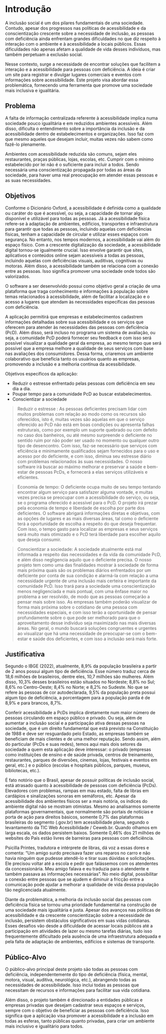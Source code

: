 # Introdução

A inclusão social é um dos pilares fundamentais de uma sociedade. Contudo, apesar dos progressos nas políticas de acessibilidade e da conscientização crescente sobre a necessidade de inclusão, as pessoas com deficiência ainda enfrentam grandes dificuldades no que diz respeito à interação com o ambiente e à acessibilidade a locais públicos. Essas dificuldades não apenas afetam a qualidade de vida desses indivíduos, mas também perpetuam a exclusão social.

Nesse contexto, surge a necessidade de encontrar soluções que facilitem a interação e a acessibilidade para pessoas com deficiência. A ideia é criar um site para registrar e divulgar lugares comerciais e eventos com informações sobre acessibilidade. Este projeto visa abordar essa problemática, fornecendo uma ferramenta que promove uma sociedade mais inclusiva e igualitária.



## Problema

A falta de informação centralizada referente à acessibilidade implica numa sociedade pouco igualitária e em reduzidos ambientes acessíveis. Além disso, dificulta o entendimento sobre a importância da inclusão e da acessibilidade dentro de estabelecimentos e organizações. Isso faz com que mesmo aqueles que desejam incluir, muitas vezes não sabem como fazê-lo plenamente.

Ambientes com acessibilidade reduzida são comuns, sejam eles restaurantes, praças públicas, lojas, escolas, etc. Cumprir com o mínimo estabelecido por lei não é o suficiente para incluir a todos. Sendo necessária uma conscientização propagada por todas as áreas da sociedade, para haver uma real preocupação em atender essas pessoas e as suas necessidades.

## Objetivos

Conforme o Dicionário Oxford, a acessibilidade é definida como a qualidade ou caráter do que é acessível, ou seja, a capacidade de tornar algo disponível e utilizável para todas as pessoas. Já a acessibilidade física refere-se à adaptação de ambientes, edifícios, transportes e infraestrutura para garantir que todas as pessoas, incluindo aquelas com deficiências físicas, tenham a capacidade de circular e utilizar esses espaços com segurança. No entanto, nos tempos modernos, a acessibilidade vai além do espaço físico. Com a crescente digitalização da sociedade, a acessibilidade digital tornou-se igualmente crucial. Isso envolve garantir que sites, aplicativos e conteúdos online sejam acessíveis a todas as pessoas, incluindo aquelas com deficiências visuais, auditivas, cognitivas ou motoras. Além disso, a acessibilidade também se relaciona com a conexão entre as pessoas. Isso significa promover uma sociedade onde todos são valorizados.

O software a ser desenvolvido possui como objetivo geral a criação de uma plataforma que traga conhecimento e informações à população sobre temas relacionados à acessibilidade, além de facilitar a localização e o acesso a lugares que atendam às necessidades específicas das pessoas com deficiência.

A aplicação permitirá que empresas e estabelecimentos cadastrem informações detalhadas sobre sua acessibilidade e os serviços que oferecem para atender às necessidades das pessoas com deficiência (PcD). Além disso, será incluso no programa um sistema de avaliação, ou seja, a comunidade PcD poderá fornecer seu feedback e com isso será possível visualizar a qualidade geral da empresa, ao mesmo tempo que será possível que a empresa melhore a qualidade de seus serviços com base nas avaliações dos consumidores. Dessa forma, criaremos um ambiente colaborativo que beneficia tanto os usuários quanto as empresas, promovendo a inclusão e a melhoria contínua da acessibilidade.

Objetivos específicos da aplicação:

- Reduzir o estresse enfrentado pelas pessoas com deficiência em seu dia a dia.
- Poupar tempo para a comunidade PcD ao buscar estabelecimentos.
- Conscientizar a sociedade

 > Reduzir o estresse : As pessoas deficientes precisam lidar com muitos problemas com relação ao modo como os recursos são oferecidos, isto é, muitas vezes são aquelas em que o serviço oferecido ao PcD não está em boas condições ou apresenta falhas estruturais, como por exemplo um suporte quebrado ou com defeito no caso dos banheiros, ou até mesmo surpreende o deficiente no sentido ruim por não poder ser usado no momento ou qualquer outro tipo de desencontro. Com isso, faz-se necessário que serviços com eficiência e minimamente qualificados sejam fornecidos para o uso e acesso por do deficiente, e com isso, diminua seu estresse diário com problemas relacionados às suas necessidades. O nosso software irá buscar ao máximo melhorar e preservar a saúde e bem-estar de pessoas PcDs, e fornecerá a elas serviços utilizáveis e eficientes.

> Economia de tempo: O deficiente ocupa muito de seu tempo tentando encontrar algum serviço para satisfazer alguma vontade, e muitas vezes precisa se preocupar com a acessibilidade do serviço, ou seja, se o programa oferecido é acessível para o PcD. O projeto irá prezar pela economia de tempo e liberdade de escolha por parte dos deficientes. O software abrigará informações diretas e objetivas, com as opções de lugares e as mais diversas áreas, tal como o deficiente terá a oportunidade de escolha a respeito do que deseja frequentar. Com isso, o tempo gasto para localizar as empresas e seus serviços será muito mais otimizado e o PcD terá liberdade para escolher aquilo que deseja consumir.

> Conscientizar a sociedade: A sociedade atualmente está mal informada a respeito das necessidades e da vida da comunidade PcD, e além disso negligencia aquilo que o deficiente precisa. O nosso projeto tem como uma das finalidades mostrar à sociedade de forma mais próxima quais são os problemas diários enfrentados por um deficiente por conta de sua condição e alarmá-la com relação a uma necessidade urgente de uma inclusão mais certeira e importante da comunidade PcD. Isso trará para a sociedade uma conscientização menos negligenciada e mais pontual, com uma ênfase maior no problema a ser resolvido, de modo que as pessoas começarão a pensar mais sobre isso. As empresas também poderão visualizar de forma mais próxima sobre o cotidiano de uma pessoa com necessidades especiais, e com isso terão a oportunidade de pensar profundamente sobre o que pode ser melhorado para que o aproveitamento desse indivíduo seja maximizado nas mais diversas áreas. No geral, o mundo buscará soluções congruentes e urgentes ao visualizar que há uma necessidade de preocupar-se com o bem-estar e saúde dos deficientes, e com isso a inclusão será mais forte.


## Justificativa

Segundo o IBGE (2022), atualmente, 8,9% da população brasileira a partir de 2 anos possui algum tipo de deficiência. Esse número traduz cerca de 18,6 milhões de brasileiros, dentre eles, 10,7 milhões são mulheres. Além disso, 10,3% desses brasileiros estão situados no Nordeste; 8,8% no Sul; 8,6% no Centro-Oeste; 8,4% no Norte; e 8,2% no Sudeste. No que se refere às pessoas de cor autodeclarada, 9,5% da população preta possui algum tipo de deficiência, a porcentagem para a população parda é de 8,9% e para brancos, 8,7%. 

Conferir acessibilidade a PcDs implica diretamente num maior número de pessoas circulando em espaço público e privado. Ou seja, além de aumentar a inclusão social e a participação ativa dessas pessoas na sociedade, que é um direito fundamental que está previsto na Constituição de 1988 e deve ser resguardado pelo Estado, as empresas também se beneficiam de mais clientes e de uma melhor reputação. Sendo assim, além do particular (PcDs e suas redes), temos aqui mais dois setores da sociedade a quem esta aplicação deve interessar: o privado (empresas como instituições de ensino e de saúde privada, centros de treinamento, restaurantes, parques de diversões, cinemas, lojas, festivais e eventos em geral, etc.) e o público (escolas e hospitais públicos, parques, museus, bibliotecas, etc.).

É fato notório que o Brasil, apesar de possuir políticas de inclusão social, está atrasado quanto à acessibilidade de pessoas com deficiência (PcDs). Elevadores com problemas, rampas em mau estado, falta de libras em cardápios e sinalizações sonoras em semáforos, etc. Apesar da acessibilidade dos ambientes físicos ser a mais notória, os índices do ambiente digital não se mostram otimistas. Mesmo ao analisarmos somente plataformas governamentais, que normalmente são portais de notícias e porta de ação para direitos básicos, somente 0,7% das plataformas brasileiras do segmento (.gov.br) tem acessibilidade plena, segundo o levantamento da TIC Web Acessibilidade / Ceweb.br. Quando olhamos em larga escala, os dados persistem baixos. Somente 0,46% dos 21 milhões de websites do País estão livres de barreiras para pessoas com deficiência.

Psicilla Printes, tradutora e intérprete de libras, dá voz a essas dores e comenta: “Um amigo surdo precisava fazer uns reparos no carro e não havia ninguém que pudesse atendê-lo e tirar suas dúvidas e solicitações. Ele precisou voltar até a escola e pedir que falássemos com os atendentes da concessionária. Meu amigo falava e eu traduzia para o atendente e também passava as informações necessárias”. No meio digital, possibilitar a conexão entre pessoas que se ajudem e diminuir a fricção entre a comunicação pode ajudar a melhorar a qualidade de vida dessa população tão neglicenciada atualmente.

Diante da problemática, a melhoria da inclusão social das pessoas com deficiência física se tornou uma prioridade fundamental na construção de uma sociedade mais igualitária e justa. Apesar dos avanços nas políticas de acessibilidade e da crescente conscientização sobre a necessidade de inclusão, persistem obstáculos significativos em suas vidas cotidianas. Esses desafios vão desde a dificuldade de acessar locais públicos até a participação em atividades de lazer ou mesmo tarefas diárias, tudo isso frequentemente dificultado pela ausência de uma infraestrutura adequada e pela falta de adaptação de ambientes, edifícios e sistemas de transporte.

## Público-Alvo

O público-alvo principal deste projeto são todas as pessoas com deficiência, independentemente do tipo de deficiência (física, mental, motora, visual, auditiva, neurológica, etc.), abrangendo todas as necessidades de acessibilidade. Isso inclui todas as pessoas que necessitam de recursos e informações para facilitar sua vida cotidiana.

Além disso, o projeto também é direcionado a entidades públicas e empresas privadas que desejam cadastrar seus espaços e serviços, sempre com o objetivo de beneficiar as pessoas com deficiência. Isso significa que a aplicação visa promover a acessibilidade e a inclusão em todas as esferas, tanto públicas quanto privadas, para criar um ambiente mais inclusivo e igualitário para todos.
